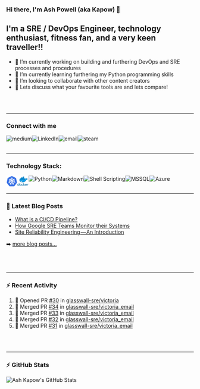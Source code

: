 ### Hi there, I'm Ash Powell (aka Kapow) 👋

## I'm a SRE / DevOps Engineer, technology enthusiast, fitness fan, and a very keen traveller!!

- 🔭 I’m currently working on building and furthering DevOps and SRE processes and procedures
- 🌱 I’m currently learning furthering my Python programming skills
- 👯 I’m looking to collaborate with other content creators
- 💬 Lets discuss what your favourite tools are and lets compare!

<br />
<br />

--- 
### Connect with me 

[<img align="left" alt="medium" src="https://img.shields.io/badge/medium-%2312100E.svg?&style=for-the-badge&logo=medium&logoColor=white" />][blog]
[<img align="left" alt="LinkedIn" src="https://img.shields.io/badge/linkedin-%230077B5.svg?&style=for-the-badge&logo=linkedin&logoColor=white" />][linkedin]
[<img align="left" alt="email" src="https://img.shields.io/badge/gmail-D14836?&style=for-the-badge&logo=gmail&logoColor=white" />][email]
[<img align="left" alt="steam" src="https://img.shields.io/badge/Steam-%23000000.svg?&style=for-the-badge&logo=steam&logoColor=white" />][steam]

<br />
<br />

--- 
### Technology Stack:

[<img align="left" alt="Kubernetes" width="30px" src="https://raw.githubusercontent.com/github/explore/80688e429a7d4ef2fca1e82350fe8e3517d3494d/topics/kubernetes/kubernetes.png" />][blog]
[<img align="left" alt="Docker" width="30px" src="https://raw.githubusercontent.com/github/explore/80688e429a7d4ef2fca1e82350fe8e3517d3494d/topics/docker/docker.png" />][blog]
[<img align="left" alt="Python" src="https://img.shields.io/badge/python%20-%2314354C.svg?&style=for-the-badge&logo=python&logoColor=white" />][blog]
[<img align="left" alt="Markdown" src="https://img.shields.io/badge/markdown-%23000000.svg?&style=for-the-badge&logo=markdown&logoColor=white" />][blog]
[<img align="left" alt="Shell Scripting" src="https://img.shields.io/badge/shell_script%20-%23121011.svg?&style=for-the-badge&logo=gnu-bash&logoColor=white" />][blog]
[<img align="left" alt="MSSQL" src="https://img.shields.io/badge/Microsoft%20SQL%20Server-CC2927?logo=microsoft-sql-server&logoColor=white&style=for-the-badge" />][blog]
[<img align="left" alt="Azure" src="https://img.shields.io/badge/Microsoft%20Azure-0089D6?logo=microsoft-azure&logoColor=white&style=for-the-badge" />][blog]

<br />
<br />

--- 
### 📕 Latest Blog Posts

<!-- BLOG-POST-LIST:START -->
- [What is a CI/CD Pipeline?](https://medium.com/glasswall-engineering/what-is-a-ci-cd-pipeline-36c29aeb1588?source=rss-5aeda81f2373------2)
- [How Google SRE Teams Monitor their Systems](https://medium.com/glasswall-engineering/how-google-sre-teams-monitor-their-systems-c62366580acc?source=rss-5aeda81f2373------2)
- [Site Reliability Engineering — An Introduction](https://medium.com/glasswall-engineering/site-reliability-engineering-an-introduction-8b15e16f30b5?source=rss-5aeda81f2373------2)
<!-- BLOG-POST-LIST:END -->

➡️ [more blog posts...](https://medium.com/@ashkapow)

<br />
<br />

--- 
### :zap: Recent Activity
  
<!--START_SECTION:activity-->
1. 💪 Opened PR [#30](https://github.com/glasswall-sre/victoria/pull/30) in [glasswall-sre/victoria](https://github.com/glasswall-sre/victoria)
2. 🎉 Merged PR [#34](https://github.com/glasswall-sre/victoria_email/pull/34) in [glasswall-sre/victoria_email](https://github.com/glasswall-sre/victoria_email)
3. 🎉 Merged PR [#33](https://github.com/glasswall-sre/victoria_email/pull/33) in [glasswall-sre/victoria_email](https://github.com/glasswall-sre/victoria_email)
4. 🎉 Merged PR [#32](https://github.com/glasswall-sre/victoria_email/pull/32) in [glasswall-sre/victoria_email](https://github.com/glasswall-sre/victoria_email)
5. 🎉 Merged PR [#31](https://github.com/glasswall-sre/victoria_email/pull/31) in [glasswall-sre/victoria_email](https://github.com/glasswall-sre/victoria_email)
<!--END_SECTION:activity-->

<br />
<br />

--- 
### :zap: GitHub Stats

  <img align="left" alt="Ash Kapow's GitHub Stats" src="https://github-readme-stats.ereshzealous.vercel.app/api?username=ashkapow&show_icons=true&hide_border=true" />

[blog]: https://medium.com/@ashkapow
[linkedin]: https://www.linkedin.com/in/ashleypowell1/
[email]: mailto:ash@thekapow.com
[steam]: https://steamcommunity.com/profiles/76561198067079820/
